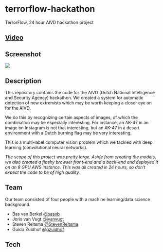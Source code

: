 # terrorflow-hackathon
TerrorFlow, 24 hour AIVD hackathon project

## [**Video**](https://www.youtube.com/watch?v=uEGZrlZVnL0)

## Screenshot
[![](http://i.imgur.com/6BveVBl.png)](https://www.youtube.com/watch?v=uEGZrlZVnL0)


## Description

This repository contains the code for the AIVD (Dutch National Intelligence and Security Agency) hackathon. We created a system for automatic detection of new extremists which may be worth keeping a closer eye on for the AIVD. 

We do this by recognizing certain aspects of images, of which the combination may be especially interesting. For instance, an AK-47 in an image on Instagram is not that interesting, but an AK-47 in a desert environment with a Dutch burning flag may be very interesting. 

This is a multi-label computer vision problem which we tackled with deep learning (convolutional neural networks). 

*The scope of this project was pretty large. Aside from creating the models, we also created a flashy browser front-end and a back-end and deployed it on an 8 GPU AWS instance. This was all created in 24 hours, so don't expect the code to be of high quality.*

## Team

Our team consisted of four people with a machine learning/data science background.

* Bas van Berkel [@basvb](https://www.github.com/basvb)
* Joris van Vugt [@jvanvugt](https://www.github.com/jvanvugt)
* Steven Reitsma [@StevenReitsma](https://www.github.com/StevenReitsma)
* Guido Zuidhof [@gzuidhof](https://www.github.com/gzuidhof)

## Tech
